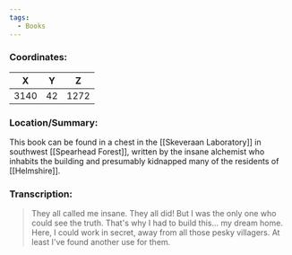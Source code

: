 ```yaml
---
tags:
  - Books
---
```


### Coordinates:
| **X** | **Y**| **Z** |
|:-----:|:----:|:-----:|
|3140  |42   |1272  |

### Location/Summary:
This book can be found in a chest in the [[Skeveraan Laboratory]] in southwest [[Spearhead Forest]], written by the insane alchemist who inhabits the building and presumably kidnapped many of the residents of [[Helmshire]].

### Transcription:
> They all called me insane. They all did! But I was the only one who could see the truth. That's why I had to build this... my dream home. Here, I could work in secret, away from all those pesky villagers. At least I've found another use for them.

